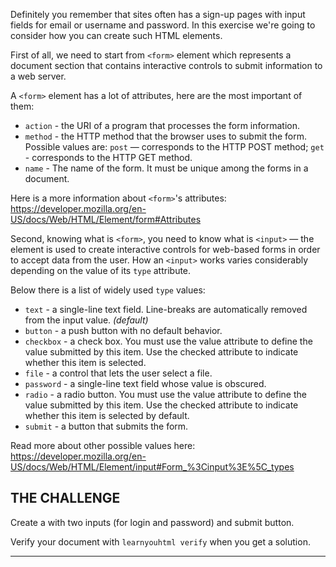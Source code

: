 Definitely you remember that sites often has a sign-up pages with input fields for email or username and password. In this exercise we're going to consider how you can create such HTML elements.

First of all, we need to start from `<form>` element which represents a document section that contains interactive controls to submit information to a web server.

A `<form>` element has a lot of attributes, here are the most important of them:

* `action` - the URI of a program that processes the form information.
* `method` - the HTTP method that the browser uses to submit the form. Possible values are: `post` — corresponds to the HTTP POST method;
`get` - corresponds to the HTTP GET method.
* `name` - The name of the form. It must be unique among the forms in a document.

Here is a more information about `<form>`'s attributes: <https://developer.mozilla.org/en-US/docs/Web/HTML/Element/form#Attributes>

Second, knowing what is `<form>`, you need to know what is `<input>` — the element is used to create interactive controls for web-based forms in order to accept data from the user. How an `<input>` works varies considerably depending on the value of its `type` attribute.

Below there is a list of widely used `type` values:

* `text` - a single-line text field. Line-breaks are automatically removed from the input value. _(default)_
* `button` - a push button with no default behavior.
* `checkbox` - a check box. You must use the value attribute to define the value submitted by this item. Use the checked attribute to indicate whether this item is selected.
* `file` - a control that lets the user select a file.
* `password` - a single-line text field whose value is obscured.
* `radio` - a radio button. You must use the value attribute to define the value submitted by this item. Use the checked attribute to indicate whether this item is selected by default.
* `submit` - a button that submits the form.

Read more about other possible values here: <https://developer.mozilla.org/en-US/docs/Web/HTML/Element/input#Form_%3Cinput%3E%5C_types>

## THE CHALLENGE

Create a with two inputs (for login and password) and submit button.

Verify your document with `learnyouhtml verify` when you get a solution.

---
